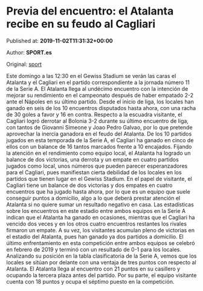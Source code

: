 
# Previa del encuentro: el Atalanta recibe en su feudo al Cagliari

Published at: **2019-11-02T11:31:32+00:00**

Author: **SPORT.es**

Original: [sport](https://www.sport.es/es/noticias/calcio/previa-del-encuentro-el-atalanta-recibe-en-su-feudo-al-cagliari-7711304)

Este domingo a las 12:30 en el Gewiss Stadium se verán las caras el Atalanta y el Cagliari en el partido correspondiente a la jornada número 11 de la Serie A.
El Atalanta llega al undécimo encuentro con la intención de mejorar su rendimiento en el campeonato después de haber empatado 2-2 ante el Nápoles en su último partido. Desde el inicio de liga, los locales han ganado en seis de los 10 encuentros disputados hasta ahora, con una racha de 30 goles a favor y 16 en contra.
Respecto a la escuadra visitante, el Cagliari logró derrotar al Bolonia 3-2 durante su último encuentro de liga, con tantos de Giovanni Simeone y Joao Pedro Galvao, por lo que pretende aprovechar la inercia ganadora en el feudo del Atalanta. De los 10 partidos jugados en esta temporada de la Serie A, el Cagliari ha ganado en cinco de ellos con un balance de 16 tantos marcados frente a 10 encajados.
Fijando la atención en el rendimiento como equipo local, el Atalanta ha logrado un balance de dos victorias, una derrota y un empate en cuatro partidos jugados como local, unos números que pueden parecer esperanzadores para el Cagliari, pues manifiestan cierta debilidad de los locales en los partidos que tienen lugar en el Gewiss Stadium. En el papel de visitante, el Cagliari tiene un balance de dos victorias y dos empates en cuatro encuentros que ha jugado hasta ahora, por lo que es un equipo que suele conseguir puntos a domicilio, algo a lo que deberá prestar atención el Atalanta si no quiere sumar un resultado negativo en casa.
Las estadísticas sobre los encuentros en este estadio entre ambos equipos en la Serie A indican que el Atalanta ha ganado en ocasiones, mientras que el Cagliari ha vencido dos veces y en los otros cuatro encuentros restantes los rivales firmaron un empate. A su vez, los visitantes acumulan pleno de victorias en el estadio del Atalanta, pues han ganado ya dos partidos a domicilio. El último enfrentamiento en esta competición entre ambos equipos se celebró en febrero de 2019 y terminó con un resultado de 0-1 para los locales.
Analizando su posición en la tabla clasificatoria de la Serie A, vemos que los locales se sitúan por delante con una ventaja de tres puntos con respecto al Atalanta. El Atalanta llega al encuentro con 21 puntos en su casillero y ocupando la tercera plaza antes del partido. Por su parte, el equipo visitante cuenta con 18 puntos y ocupa el séptimo puesto en la competición.

